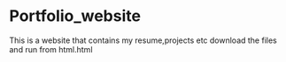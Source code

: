 # Portfolio_website
This is a website that contains my resume,projects etc download the files and run from html.html
